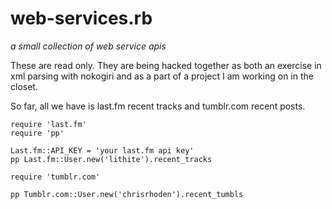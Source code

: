 web-services.rb
===============

*a small collection of web service apis*

These are read only. They are being hacked together as both an exercise
in xml parsing with nokogiri and as a part of a project I am working on
in the closet.

So far, all we have is last.fm recent tracks and tumblr.com recent posts.

    require 'last.fm'
    require 'pp'
    
    Last.fm::API_KEY = 'your last.fm api key'
    pp Last.fm::User.new('lithite').recent_tracks
    
    require 'tumblr.com'
    
    pp Tumblr.com::User.new('chrisrhoden').recent_tumbls